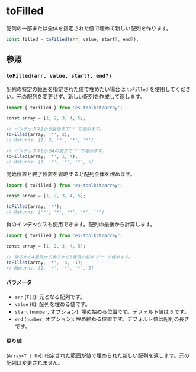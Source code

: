 # toFilled

配列の一部または全体を指定された値で埋めて新しい配列を作ります。

```typescript
const filled = toFilled(arr, value, start?, end?);
```

## 参照

### `toFilled(arr, value, start?, end?)`

配列の特定の範囲を指定された値で埋めたい場合は `toFilled` を使用してください。元の配列を変更せず、新しい配列を作成して返します。

```typescript
import { toFilled } from 'es-toolkit/array';

const array = [1, 2, 3, 4, 5];

// インデックス2から最後まで'*'で埋めます。
toFilled(array, '*', 2);
// Returns: [1, 2, '*', '*', '*']

// インデックス1から4の前まで'*'で埋めます。
toFilled(array, '*', 1, 4);
// Returns: [1, '*', '*', '*', 5]
```

開始位置と終了位置を省略すると配列全体を埋めます。

```typescript
import { toFilled } from 'es-toolkit/array';

const array = [1, 2, 3, 4, 5];

toFilled(array, '*');
// Returns: ['*', '*', '*', '*', '*']
```

負のインデックスも使用できます。配列の最後から計算します。

```typescript
import { toFilled } from 'es-toolkit/array';

const array = [1, 2, 3, 4, 5];

// 後ろから4番目から後ろから1番目の前まで'*'で埋めます。
toFilled(array, '*', -4, -1);
// Returns: [1, '*', '*', '*', 5]
```

#### パラメータ

- `arr` (`T[]`): 元となる配列です。
- `value` (`U`): 配列を埋める値です。
- `start` (`number`, オプション): 埋め始める位置です。デフォルト値は `0` です。
- `end` (`number`, オプション): 埋め終わる位置です。デフォルト値は配列の長さです。

#### 戻り値

(`Array<T | U>`): 指定された範囲が値で埋められた新しい配列を返します。元の配列は変更されません。
